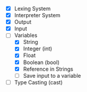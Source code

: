 - [x] Lexing System
- [x] Interpreter System
- [x] Output
- [x] Input
- [ ] Variables
	- [x] String
	- [x] Integer (int)
	- [x] Float
	- [x] Boolean (bool)
    - [x] Reference in Strings
    - [ ] Save input to a variable
- [ ] Type Casting (cast)